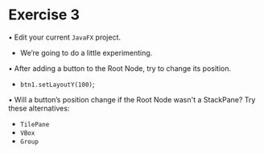 # Exercise 3
• Edit your current `JavaFX` project.
- We’re going to do a little experimenting.

• After adding a button to the Root Node, try to change its position.
- `btn1.setLayoutY(100)`;

• Will a button’s position change if the Root Node wasn't a StackPane? Try these alternatives:
- `TilePane`
- `VBox`
- `Group`